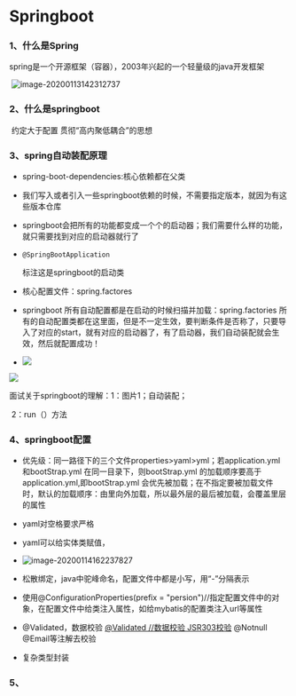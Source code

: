 # Springboot

### 1、什么是Spring

​		spring是一个开源框架（容器），2003年兴起的一个轻量级的java开发框架

​		![image-20200113142312737](C:\Users\sunshine\AppData\Roaming\Typora\typora-user-images\image-20200113142312737.png)

### 2、什么是springboot

​     	约定大于配置     贯彻“高内聚低耦合”的思想



### 3、spring自动装配原理

-   spring-boot-dependencies:核心依赖都在父类

- 我们写入或者引入一些springboot依赖的时候，不需要指定版本，就因为有这些版本仓库

- springboot会把所有的功能都变成一个个的启动器；我们需要什么样的功能，就只需要找到对应的启动器就行了

- ```
  @SpringBootApplication
  ```

  标注这是springboot的启动类
  
- 核心配置文件：spring.factores

- springboot 所有自动配置都是在启动的时候扫描并加载：spring.factories 所有的自动配置类都在这里面，但是不一定生效，要判断条件是否称了，只要导入了对应的start，就有对应的启动器了，有了启动器，我们自动装配就会生效，然后就配置成功！

- ![](https://note.youdao.com/yws/api/personal/file/EF5404E0E7B94AD6AF12A286A7DDECE9?method=download&shareKey=f0a048cec1e25936f391b74db15a2b38)



![](https://note.youdao.com/yws/api/personal/file/C3FFC5D1A9DD41559F074B4853780C22?method=download&shareKey=09b0272ad1a5343edadf2afdd1110cd9)

面试关于springboot的理解：1：图片1；自动装配；

​												   2：run（）方法



### 4、springboot配置

- 优先级：同一路径下的三个文件properties>yaml>yml；若application.yml 和bootStrap.yml 在同一目录下，则bootStrap.yml 的加载顺序要高于application.yml,即bootStrap.yml 会优先被加载；在不指定要被加载文件时，默认的加载顺序：由里向外加载，所以最外层的最后被加载，会覆盖里层的属性
- yaml对空格要求严格
- yaml可以给实体类赋值，
- ![image-20200114162237827](https://note.youdao.com/yws/api/personal/file/3914B406D0D54BC581E6F6B7BD8D418C?method=download&shareKey=0eb556aa2f69235a2bf9340779c957d0)
- 松散绑定，java中驼峰命名，配置文件中都是小写，用“-”分隔表示

- 使用@ConfigurationProperties(prefix = "persion")//指定配置文件中的对象，在配置文件中给类注入属性，如给mybatis的配置类注入url等属性
- @Validated，数据校验  <u>@Validated //数据校验 JSR303校验</u>   @Notnull @Email等注解去校验
- 复杂类型封装



### 5、